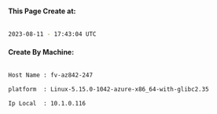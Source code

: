 
   
#### This Page Create at:

```bash

2023-08-11 - 17:43:04 UTC

```

#### Create By Machine:

```bash

Host Name : fv-az842-247

platform  : Linux-5.15.0-1042-azure-x86_64-with-glibc2.35

Ip Local  : 10.1.0.116

```

